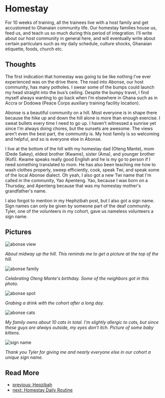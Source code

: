 # Homestay
For 10 weeks of training, all the trainees live with a host family and get accustomed to Ghanaian community life. Our homestay families house us, feed us, and teach us so much during this period of integration. I’ll write about our host community in general here, and will eventually write about certain particulars such as my daily schedule, culture shocks, Ghanaian etiquette, foods, church etc.

## Thoughts
The first indication that homestay was going to be like nothing I’ve ever experienced was on the drive there. The road into Abonse, our host community, has many potholes. I swear some of the bumps could launch my head straight into the bus’s ceiling. Despite the bumpy travel, I find myself always wanting to go back when I’m elsewhere in Ghana such as in Accra or Dodowa (Peace Corps auxiliary training facility location).

Abonse is a beautiful community on a hill. Most everyone is in shape there because the hike up and down the hill alone is more than enough exercise. I sweat bullets every time I need to go up. I haven’t witnessed a sunrise yet since I'm always doing chores, but the sunsets are awesome. The views aren’t even the best part, the community is. My host family is so welcoming and helpful, and so is everyone else in Abonse.

I live at the bottom of the hill with my homestay dad (Oteng Mante), mom (Dede Sakey), eldest brother (Kwame), sister (Ama), and younger brother (Kofi). Kwame speaks really good English and he is my go to person if I need something translated to mom. He has also been teaching me how to wash clothes properly, sweep efficiently, cook, speak Twi, and speak some of the local Abonse dialect. Oh yeah, I also got a new Twi name that I'm called in the community, Yao Apenteng. Yao, because I was born on a Thursday, and Apenteng because that was my homestay mother's grandfather's name.

I also forgot to mention in my Hephzibah post, but I also got a sign name. Sign names can only be given by someone part of the deaf community. Tyler, one of the volunteers in my cohort, gave us nameless volunteers a sign name.

## Pictures

![abonse view](/images/homestay/view.png)

*About midway up the hill. This reminds me to get a picture at the top of the hill.*

![abonse family](/images/homestay/family.png)

*Celebrating Oteng Mante's birthday. Some of the neighbors got in this photo.*

![abonse spot](/images/homestay/spot.png)

*Grabing a drink with the cohort after a long day.*

![abonse cats](/images/homestay/cats.png)

*My family owns about 10 cats in total. I'm slightly allergic to cats, but since these guys are always outside, my eyes don't itch. Picture of some baby kittens.*

![sign name](/images/homestay/sign_name.png)

*Thank you Tyler for giving me and nearly everyone else in our cohort a unique sign name.*

## Read More
 - [previous: Hepzibah](/hephzibah.md)
 - [next: Homestay Daily Routine](/homestay_daily_routine.md)